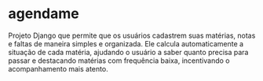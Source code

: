 # agendame
Projeto Django que permite que os usuários cadastrem suas matérias, notas e faltas de maneira simples e organizada. Ele calcula automaticamente a situação de cada matéria, ajudando o usuário a saber quanto precisa para passar e destacando matérias com frequência baixa, incentivando o acompanhamento mais atento.
